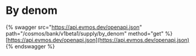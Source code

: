 # By denom

{% swagger src="https://api.evmos.dev/openapi.json" path="/cosmos/bank/v1beta1/supply/by_denom" method="get" %}
[https://api.evmos.dev/openapi.json](https://api.evmos.dev/openapi.json)
{% endswagger %}
